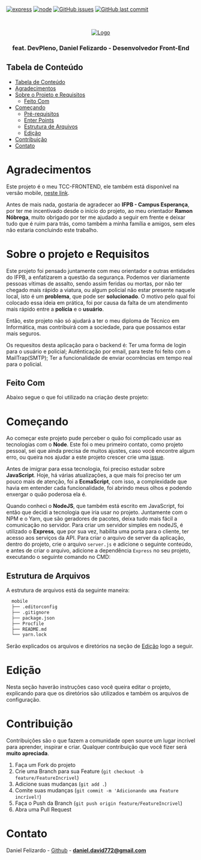 <!--
*** Obrigado por estar vendo o nosso README. Se você tiver alguma sugestão que possa melhorá-lo ainda mais, dê um fork no repositório e crie uma Pull Request ou abra uma Issue com a tag "sugestão".

*** Obrigado novamente! Agora vamos rodar esse projeto incrível :D
-->

<!-- PROJECT SHIELDS -->

[![express](https://img.shields.io/badge/express-4.16.4-brightgreen.svg)](https://www.npmjs.com/package/express)
[![node](https://img.shields.io/badge/node-%5E10.13.0-brightgreen.svg)](https://nodejs.org/en/)
[![GitHub issues](https://img.shields.io/badge/open%20issues-0-brightgreen.svg)](https://github.com/DanielFelizardoDev/backend-secury/issues)
[![GitHub last commit](https://img.shields.io/badge/last%20commit-today-orange.svg)](https://github.com/DanielFelizardoDev/backend-secury/commits/master)

<!-- LOGO -->
<br/>
<p align="center">
  <a href="https://github.com/danielfelizardo2017">
    <img src="src/assets/logo-dev.jpg" alt="Logo">
  </a>

  <h3 align="center">feat. DevPleno, Daniel Felizardo - Desenvolvedor Front-End</h3>
</p>

<!-- TABLE OF CONTENTS -->

## Tabela de Conteúdo

- [Tabela de Conteúdo](#tabela-de-conte%C3%BAdo)
- [Agradecimentos](#Agradecimentos)
- [Sobre o Projeto e Requisitos](#sobre-o-projeto-e-requisitos)
  - [Feito Com](#feito-com)
- [Começando](#come%C3%A7ando)
  - [Pré-requisitos](#pr%C3%A9-requisitos)
  - [Enter Points](#Enter-Points)
  - [Estrutura de Arquivos](#estrutura-de-arquivos)
  - [Edição](#edi%C3%A7%C3%A3o)
- [Contribuição](#contribui%C3%A7%C3%A3o)
- [Contato](#contato)

# Agradecimentos

Este projeto é o meu TCC-FRONTEND, ele também está disponível na versão mobile, [neste link](https://github.com/DanielFelizardoDev/backend-secury).

Antes de mais nada, gostaria de agradecer ao **IFPB - Campus Esperança**, por ter me incentivado desde o início do projeto, ao meu orientador **Ramon Nóbrega**, muito obrigado por ter me ajudado a seguir em frente e deixar tudo que é ruim para trás, como também a minha família e amigos, sem eles não estaria concluindo este trabalho.

<!-- ABOUT THE PROJECT -->

# Sobre o projeto e Requisitos

Este projeto foi pensado juntamente com meu orientador e outras entidades do IFPB, a enfatizarem a questão da segurança. Podemos ver diariamente pessoas vítimas de assalto, sendo assim feridas ou mortas, por não ter chegado mais rápido a viatura, ou algum policial não estar presente naquele local, isto é um **problema**, que pode ser **solucionado**. O motivo pelo qual foi colocado essa ideia em prática, foi por causa da falta de um atendimento mais rápido entre a **polícia** e o **usuário**.

Então, este projeto não só ajudará a ter o meu diploma de Técnico em Informática, mas contribuirá com a sociedade, para que possamos estar mais seguros.

Os requesitos desta aplicação para o backend é: Ter uma forma de login para o usuário e policial; Autênticação por email, para teste foi feito com o MailTrap(SMTP); Ter a funcionalidade de enviar ocorrências em tempo real para o policial.

## Feito Com

Abaixo segue o que foi utilizado na criação deste projeto:

<!-- GETTING STARTED -->

# Começando

Ao começar este projeto pude perceber o quão foi complicado usar as tecnologias com o **Node**. Este foi o meu primeiro contato, como projeto pessoal, sei que ainda precisa de muitos ajustes, caso você encontre algum erro, ou queira nos ajudar a este projeto crescer crie uma [issue](https://github.com/DanielFelizardoDev/backend-secury/issues).

Antes de imigrar para essa tecnologia, foi preciso estudar sobre **JavaScript**. Hoje, há várias atualizações, a que mais foi preciso ter um pouco mais de atenção, foi a **EcmaScript**, com isso, a complexidade que havia em entender cada funcionalidade, foi abrindo meus olhos e podendo enxergar o quão poderosa ela é.

Quando conheci o **NodeJS**, que também está escrito em JavaScript, foi então que decidi a tecnologia que iria usar no projeto. Juntamente com o NPM e o Yarn, que são geradores de pacotes, deixa tudo mais fácil a comunicação no servidor. Para criar um servidor simples em nodeJS, é utilizado o **Express**, que por sua vez, habilita uma porta para o cliente, ter acesso aos serviços da API. Para criar o arquivo de server da aplicação, dentro do projeto, crie o arquivo `server.js` e adicione o seguinte conteúdo, e antes de criar o arquivo, adicione a dependência `Express` no seu projeto, executando o seguinte comando no CMD:

## Estrutura de Arquivos

A estrutura de arquivos está da seguinte maneira:

```bash
  mobile
  ├── .editorconfig
  ├── .gitignore
  ├── package.json
  ├── Procfile
  ├── README.md
  └── yarn.lock
```

Serão explicados os arquivos e diretórios na seção de [Edição](#edição) logo a seguir.

# Edição

Nesta seção haverão instruções caso você queira editar o projeto, explicando para que os diretórios são utilizados e também os arquivos de configuração.

<!-- CONTRIBUTING -->

# Contribuição

Contribuições são o que fazem a comunidade open source um lugar incrível para aprender, inspirar e criar. Qualquer contribuição que você fizer será **muito apreciada**.

1. Faça um Fork do projeto
2. Crie uma Branch para sua Feature (`git checkout -b feature/FeatureIncrivel`)
3. Adicione suas mudanças (`git add .`)
4. Comite suas mudanças (`git commit -m 'Adicionando uma Feature incrível!`)
5. Faça o Push da Branch (`git push origin feature/FeatureIncrivel`)
6. Abra uma Pull Request

<!-- CONTACT -->

# Contato

Daniel Felizardo - [Github](https://github.com/DanielFelizardoDev) - **daniel.david772@gmail.com**
